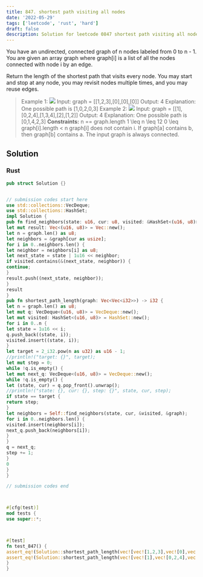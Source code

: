 ```yaml
---
title: 847. shortest path visiting all nodes
date: '2022-05-29'
tags: ['leetcode', 'rust', 'hard']
draft: false
description: Solution for leetcode 0847 shortest path visiting all nodes
---
```




You have an undirected, connected graph of n nodes labeled from 0 to n - 1. You are given an array graph where graph[i] is a list of all the nodes connected with node i by an edge.

Return the length of the shortest path that visits every node. You may start and stop at any node, you may revisit nodes multiple times, and you may reuse edges.



>   Example 1:
>   ![](https://assets.leetcode.com/uploads/2021/05/12/shortest1-graph.jpg)
>   Input: graph <TeX>=</TeX> [[1,2,3],[0],[0],[0]]
>   Output: 4
>   Explanation: One possible path is [1,0,2,0,3]
>   Example 2:
>   ![](https://assets.leetcode.com/uploads/2021/05/12/shortest2-graph.jpg)
>   Input: graph <TeX>=</TeX> [[1],[0,2,4],[1,3,4],[2],[1,2]]
>   Output: 4
>   Explanation: One possible path is [0,1,4,2,3]
**Constraints:**
>   	n <TeX>=</TeX><TeX>=</TeX> graph.length
>   	1 <TeX>\leq</TeX> n <TeX>\leq</TeX> 12
>   	0 <TeX>\leq</TeX> graph[i].length < n
>   	graph[i] does not contain i.
>   	If graph[a] contains b, then graph[b] contains a.
>   	The input graph is always connected.


## Solution


### Rust
```rust
pub struct Solution {}


// submission codes start here
use std::collections::VecDeque;
use std::collections::HashSet;
impl Solution {
pub fn find_neighbors(state: u16, cur: u8, visited: &HashSet<(u16, u8)>, graph: &Vec<Vec<i32>>)-> Vec<(u16, u8)> {
let mut result: Vec<(u16, u8)> = Vec::new();
let n = graph.len() as u8;
let neighbors = &graph[cur as usize];
for i in 0..neighbors.len() {
let neighbor = neighbors[i] as u8;
let next_state = state | 1u16 << neighbor;
if visited.contains(&(next_state, neighbor)) {
continue;
}
result.push((next_state, neighbor));
}
result
}
pub fn shortest_path_length(graph: Vec<Vec<i32>>) -> i32 {
let n = graph.len() as u8;
let mut q: VecDeque<(u16, u8)> = VecDeque::new();
let mut visited: HashSet<(u16, u8)> = HashSet::new();
for i in 0..n {
let state = 1u16 << i;
q.push_back((state, i));
visited.insert((state, i));
}
let target = 2_i32.pow(n as u32) as u16 - 1;
//println!("target: {}", target);
let mut step = 0;
while !q.is_empty() {
let mut next_q: VecDeque<(u16, u8)> = VecDeque::new();
while !q.is_empty() {
let (state, cur) = q.pop_front().unwrap();
//println!("state: {}, cur: {}, step: {}", state, cur, step);
if state == target {
return step;
}
let neighbors = Self::find_neighbors(state, cur, &visited, &graph);
for i in 0..neighbors.len() {
visited.insert(neighbors[i]);
next_q.push_back(neighbors[i]);
}
}
q = next_q;
step += 1;
}
0
}
}

// submission codes end



#[cfg(test)]
mod tests {
use super::*;



#[test]
fn test_847() {
assert_eq!(Solution::shortest_path_length(vec![vec![1,2,3],vec![0],vec![0],vec![0]]), 4);
assert_eq!(Solution::shortest_path_length(vec![vec![1],vec![0,2,4],vec![1,3,4],vec![2],vec![1,2]]), 4);
}
}

```
